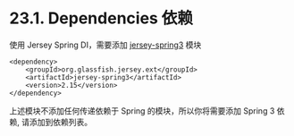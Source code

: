 23.1. Dependencies 依赖
========================

 使用 Jersey Spring DI，需要添加 [jersey-spring3](https://jersey.java.net/project-info/2.15/jersey/project/jersey-spring3/dependencies.html) 模块

	<dependency>
	    <groupId>org.glassfish.jersey.ext</groupId>
	    <artifactId>jersey-spring3</artifactId>
	    <version>2.15</version>
	</dependency>

上述模块不添加任何传递依赖于 Spring 的模块，所以你将需要添加 Spring 3 依赖, 请添加到依赖列表。
